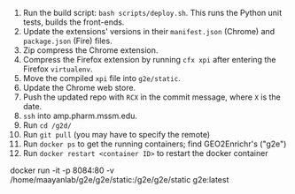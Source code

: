 1. Run the build script: `bash scripts/deploy.sh`. This runs the Python unit tests, builds the front-ends.
2. Update the extensions' versions in their `manifest.json` (Chrome) and `package.json` (Fire) files.
3. Zip compress the Chrome extension.
4. Compress the Firefox extension by running `cfx xpi` after entering the Firefox `virtualenv`.
5. Move the compiled `xpi` file into `g2e/static`.
6. Update the Chrome web store.
7. Push the updated repo with `RCX` in the commit message, where `X` is the date.
8. `ssh` into amp.pharm.mssm.edu.
9. Run `cd /g2d/`
10. Run `git pull` (you may have to specify the remote)
11. Run `docker ps` to get the running containers; find GEO2Enrichr's ("g2e")
12. Run `docker restart <container ID>` to restart the docker container

docker run -it -p 8084:80 -v /home/maayanlab/g2e/g2e/static:/g2e/g2e/static g2e:latest
